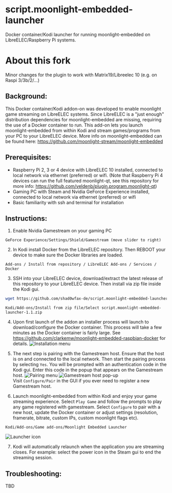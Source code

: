 # script.moonlight-embedded-launcher
Docker container/Kodi launcher for running moonlight-embedded on LibreELEC/Raspberry Pi systems.

# About this fork

Minor changes for the plugin to work with Matrix19/Libreelec 10 (e.g. on Raspi 3/3b/2/...)

## Background:
This Docker container/Kodi addon-on was developed to enable moonlight game streaming on LibreELEC systems.  Since LibreELEC is a "just enough" distribution dependencies for moonlight-embedded are missing, requiring the use of a Docker container to run.  This add-on lets you launch moonlight-embedded from within Kodi and stream games/programs from your PC to your LibreELEC device.
More info on moonlight-embedded can be found here:
https://github.com/moonlight-stream/moonlight-embedded

## Prerequisites:
- Raspberry Pi 2, 3 or 4 device with LibreELEC 10 installed, connected to local network via ethernet (preferred) or wifi. (Note that Raspberry Pi 4 devices can run the full featured moonlight-qt, see this repository for more info: https://github.com/veldenb/plugin.program.moonlight-qt)
- Gaming PC with Steam and Nvidia GeForce Experience installed, connected to local network via ethernet (preferred) or wifi
- Basic familiarity with ssh and terminal for installation

## Instructions:
1. Enable Nvidia Gamestream on your gaming PC
```
GeForce Experience/Settings/Shield/Gamestream (move slider to right)
```
2. In Kodi install Docker from the LibreELEC repository.  Then REBOOT your device to make sure the Docker libraries are loaded.
```
Add-ons / Install from repository / LibreELEC Add-ons / Services / Docker
```
3. SSH into your LibreELEC device, download/extract the latest release of this repository to your LibreELEC device. Then install via zip file inside the Kodi gui.
```sh
wget https://github.com/shad0wfax-de/script.moonlight-embedded-launcher-matrix/archive/v1.1/script.moonlight-embedded-launcher-1.1.zip
```
```
Kodi/Add-ons/Install from zip file/Select script.moonlight-embedded-launcher-1.1.zip
```
4. Upon first launch of the addon an installer process will launch to download/configure the Docker container. This process will take a few minutes as the Docker container is fairly large. See https://github.com/clarkemw/moonlight-embedded-raspbian-docker for details.
![Installation menu](readme_files/install.png)

5. The next step is pairing with the Gamestream host.  Ensure that the host is on and connected to the local network. Then start the pairing process by selecting `Yes`. You will be prompted with an authentication code in the Kodi gui. Enter this code in the popup that appears on the Gamestream host.
![Pairing menu](readme_files/pair_code.png)
![Gamestream host pop-up](readme_files/gamestream_prompt.png)  
Visit `Configure/Pair` in the GUI if you ever need to register a new Gamestream host. 

6. Launch moonlight-embedded from within Kodi and enjoy your game streaming experience. Select `Play Game` and follow the prompts to play any game registered with gamestream.  Select `Configure` to pair with a new host, update the Docker container or adjust settings (resolution, framerate, bitrate, custom IPs, custom moonlight flags etc).
```
Kodi/Add-ons/Game add-ons/Moonlight Embedded Launcher
```
![Launcher icon](readme_files/launcher_icon.png)  

7. Kodi will automatically relaunch when the application you are streaming closes. For example: select the power icon in the Steam gui to end the streaming session.

## Troubleshooting:
TBD
